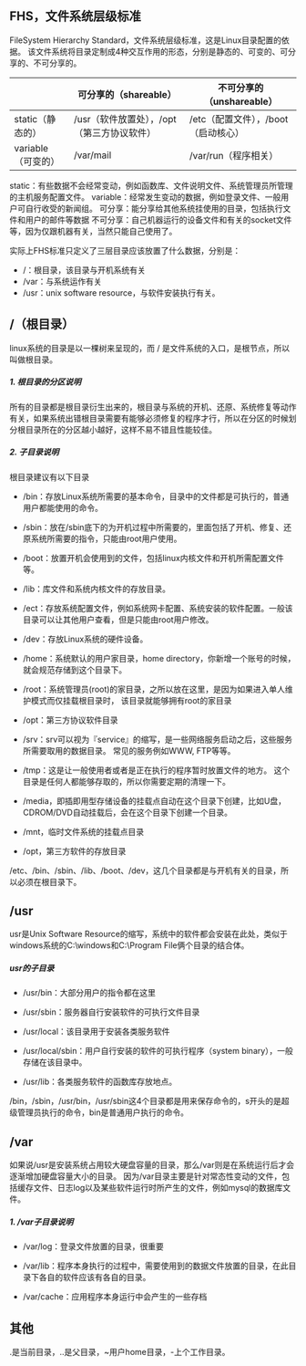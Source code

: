 ## FHS，文件系统层级标准
FileSystem Hierarchy Standard，文件系统层级标准，这是Linux目录配置的依据。
该文件系统将目录定制成4种交互作用的形态，分别是静态的、可变的、可分享的、不可分享的。

|     | 可分享的（shareable）| 不可分享的（unshareable）
|-----|--------------------|------------------------
|static（静态的）| /usr（软件放置处），/opt（第三方协议软件）|/etc（配置文件），/boot（启动核心）
|variable（可变的）|/var/mail|/var/run（程序相关）

static：有些数据不会经常变动，例如函数库、文件说明文件、系统管理员所管理的主机服务配置文件。
variable：经常发生变动的数据，例如登录文件、一般用户可自行收受的新闻组。
可分享：能分享给其他系统挂使用的目录，包括执行文件和用户的邮件等数据
不可分享：自己机器运行的设备文件和有关的socket文件等，因为仅跟机器有关，当然只能自己使用了。

实际上FHS标准只定义了三层目录应该放置了什么数据，分别是：
- /：根目录，该目录与开机系统有关
- /var：与系统运作有关
- /usr：unix software resource，与软件安装执行有关。

## /（根目录）
linux系统的目录是以一棵树来呈现的，而 / 是文件系统的入口，是根节点，所以叫做根目录。

##### 1. 根目录的分区说明
所有的目录都是根目录衍生出来的，根目录与系统的开机、还原、系统修复等动作有关，如果系统出错根目录需要有能够必须修复的程序才行，所以在分区的时候划分根目录所在的分区越小越好，这样不易不错且性能较佳。

##### 2. 子目录说明
根目录建议有以下目录
- /bin：存放Linux系统所需要的基本命令，目录中的文件都是可执行的，普通用户都能使用的命令。

- /sbin：放在/sbin底下的为开机过程中所需要的，里面包括了开机、修复、还原系统所需要的指令，只能由root用户使用。

- /boot：放置开机会使用到的文件，包括linux内核文件和开机所需配置文件等。

- /lib：库文件和系统内核文件的存放目录。

- /ect：存放系统配置文件，例如系统网卡配置、系统安装的软件配置。一般该目录可以让其他用户查看，但是只能由root用户修改。

- /dev：存放Linux系统的硬件设备。

- /home：系统默认的用户家目录，home directory，你新增一个账号的时候，就会规范存储到这个目录下。

- /root：系统管理员(root)的家目录，之所以放在这里，是因为如果进入单人维护模式而仅挂载根目录时， 该目录就能够拥有root的家目录

- /opt：第三方协议软件目录

- /srv：srv可以视为『service』的缩写，是一些网络服务启动之后，这些服务所需要取用的数据目录。 常见的服务例如WWW, FTP等等。

- /tmp：这是让一般使用者或者是正在执行的程序暂时放置文件的地方。 这个目录是任何人都能够存取的，所以你需要定期的清理一下。

- /media，即插即用型存储设备的挂载点自动在这个目录下创建，比如U盘，CDROM/DVD自动挂载后，会在这个目录下创建一个目录。

- /mnt，临时文件系统的挂载点目录

- /opt，第三方软件的存放目录

/etc、/bin、/sbin、/lib、/boot、/dev，这几个目录都是与开机有关的目录，所以必须在根目录下。

## /usr
usr是Unix Software Resource的缩写，系统中的软件都会安装在此处，类似于windows系统的C:\windows和C:\Program File俩个目录的结合体。

##### usr的子目录
- /usr/bin：大部分用户的指令都在这里

- /usr/sbin：服务器自行安装软件的可执行文件目录

- /usr/local：该目录用于安装各类服务软件

- /usr/local/sbin：用户自行安装的软件的可执行程序（system binary），一般存储在该目录中。

- /usr/lib：各类服务软件的函数库存放地点。

/bin，/sbin，/usr/bin，/usr/sbin这4个目录都是用来保存命令的，s开头的是超级管理员执行的命令，bin是普通用户执行的命令。

## /var
如果说/usr是安装系统占用较大硬盘容量的目录，那么/var则是在系统运行后才会逐渐增加硬盘容量大小的目录。
因为/var目录主要是针对常态性变动的文件，包括缓存文件、日志log以及某些软件运行时所产生的文件，例如mysql的数据库文件。

##### 1. /var子目录说明
- /var/log：登录文件放置的目录，很重要

- /var/lib：程序本身执行的过程中，需要使用到的数据文件放置的目录，在此目录下各自的软件应该有各自的目录。

- /var/cache：应用程序本身运行中会产生的一些存档 


## 其他
.是当前目录，..是父目录，~用户home目录，-上个工作目录。	